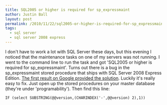 ```yaml
---
title: SQL2005 or higher is required for sp_expressmaint
author: Justin Ball
layout: post
permalink: /2010/11/22/sql2005-or-higher-is-required-for-sp_expressmaint/
tags:
  - sql server
  - sql server 2008 express
---
```


I don't have to work a lot with SQL Server these days, but this evening I noticed that the maintenance tasks on one of my servers was not running. I went to the command line to run the task and got 'SQL2005 or higher is required for sp\_expressmaint'. Turns out there is a bug in the sp\_expressmaint stored procedure that ships with SQL Server 2008 Express Edition. [The first result on Google provided the solution][1]. Luckily it's really easy to fix. Just open up the stored procedures on your master database (they're under 'programability'). Then find this line:

 [1]: http://developers.de/blogs/senad_hajric/archive/2009/05/25/bug-sql-2008-express-edition-stored-procedure-sp-dbmaintenance.aspx

    IF (select SUBSTRING(@@version,(CHARINDEX('-',@@version) 2),1))